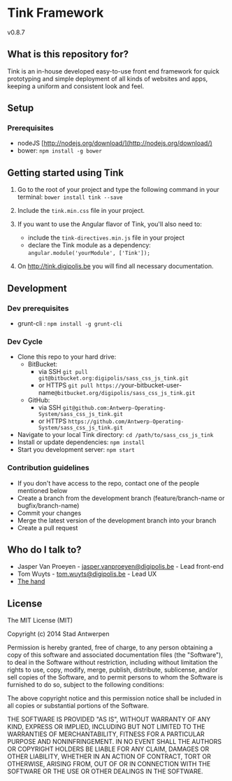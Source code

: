 # Tink Framework

v0.8.7

## What is this repository for?

Tink is an in-house developed easy-to-use front end framework for quick prototyping and simple deployment of all kinds of websites and apps, keeping a uniform and consistent look and feel.

## Setup

### Prerequisites

* nodeJS [http://nodejs.org/download/](http://nodejs.org/download/)
* bower: `npm install -g bower`

## Getting started using Tink

1. Go to the root of your project and type the following command in your terminal:
   `bower install tink --save`

2. Include the `tink.min.css` file in your project.

3. If you want to use the Angular flavor of Tink, you'll also need to:
    * include the `tink-directives.min.js` file in your project
    * declare the Tink module as a dependency: `angular.module('yourModule', ['Tink']);`

4. On http://tink.digipolis.be you will find all necessary documentation.

## Development

### Dev prerequisites

* grunt-cli : `npm install -g grunt-cli`

### Dev Cycle

* Clone this repo to your hard drive:
    * BitBucket:
        * via SSH `git pull git@bitbucket.org:digipolis/sass_css_js_tink.git`
        * or HTTPS `git pull https://`your-bitbucket-user-name`@bitbucket.org/digipolis/sass_css_js_tink.git`
    * GitHub:
        * via SSH `git@github.com:Antwerp-Operating-System/sass_css_js_tink.git`
        * or HTTPS `https://github.com/Antwerp-Operating-System/sass_css_js_tink.git`
* Navigate to your local Tink directory: `cd /path/to/sass_css_js_tink`
* Install or update dependencies: `npm install`
* Start you development server: `npm start`

### Contribution guidelines

* If you don't have access to the repo, contact one of the people mentioned below
* Create a branch from the development branch (feature/branch-name or bugfix/branch-name)
* Commit your changes
* Merge the latest version of the development branch into your branch
* Create a pull request

## Who do I talk to?

* Jasper Van Proeyen - jasper.vanproeyen@digipolis.be - Lead front-end
* Tom Wuyts - tom.wuyts@digipolis.be - Lead UX
* [The hand](https://www.youtube.com/watch?v=_O-QqC9yM28)

## License

The MIT License (MIT)

Copyright (c) 2014 Stad Antwerpen

Permission is hereby granted, free of charge, to any person obtaining a copy
of this software and associated documentation files (the "Software"), to deal
in the Software without restriction, including without limitation the rights
to use, copy, modify, merge, publish, distribute, sublicense, and/or sell
copies of the Software, and to permit persons to whom the Software is
furnished to do so, subject to the following conditions:

The above copyright notice and this permission notice shall be included in all
copies or substantial portions of the Software.

THE SOFTWARE IS PROVIDED "AS IS", WITHOUT WARRANTY OF ANY KIND, EXPRESS OR
IMPLIED, INCLUDING BUT NOT LIMITED TO THE WARRANTIES OF MERCHANTABILITY,
FITNESS FOR A PARTICULAR PURPOSE AND NONINFRINGEMENT. IN NO EVENT SHALL THE
AUTHORS OR COPYRIGHT HOLDERS BE LIABLE FOR ANY CLAIM, DAMAGES OR OTHER
LIABILITY, WHETHER IN AN ACTION OF CONTRACT, TORT OR OTHERWISE, ARISING FROM,
OUT OF OR IN CONNECTION WITH THE SOFTWARE OR THE USE OR OTHER DEALINGS IN THE
SOFTWARE.
